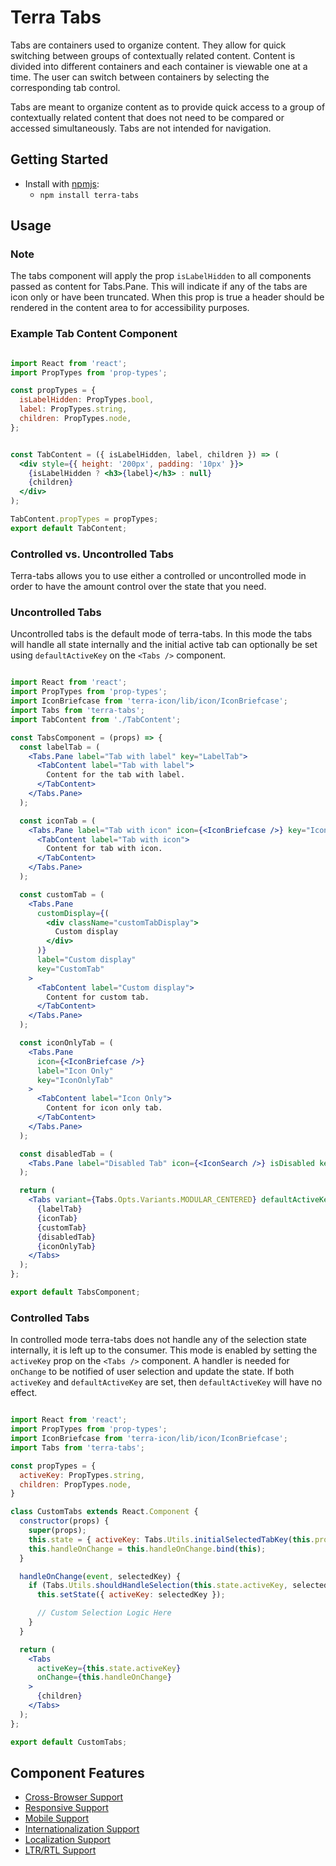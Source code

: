 # Terra Tabs

Tabs are containers used to organize content. They allow for quick switching between groups of contextually related content. Content is divided into different containers and each container is viewable one at a time. The user can switch between containers by selecting the corresponding tab control.

Tabs are meant to organize content as to provide quick access to a group of contextually related content that does not need to be compared or accessed simultaneously. Tabs are not intended for navigation.

## Getting Started

- Install with [npmjs](https://www.npmjs.com):
  - `npm install terra-tabs`

## Usage

### Note
The tabs component will apply the prop `isLabelHidden` to all components passed as content for Tabs.Pane. This will indicate if any of the tabs are icon only or have been truncated. When this prop is true a header should be rendered in the content area to for accessibility purposes.

### Example Tab Content Component

```jsx

import React from 'react';
import PropTypes from 'prop-types';

const propTypes = {
  isLabelHidden: PropTypes.bool,
  label: PropTypes.string,
  children: PropTypes.node,
};


const TabContent = ({ isLabelHidden, label, children }) => (
  <div style={{ height: '200px', padding: '10px' }}>
    {isLabelHidden ? <h3>{label}</h3> : null}
    {children}
  </div>
);

TabContent.propTypes = propTypes;
export default TabContent;

```

### Controlled vs. Uncontrolled Tabs

Terra-tabs allows you to use either a controlled or uncontrolled mode in order to have the amount control over the state that you need.

### Uncontrolled Tabs

Uncontrolled tabs is the default mode of terra-tabs. In this mode the tabs will handle all state internally and the initial active tab can optionally be set using `defaultActiveKey` on the `<Tabs />` component.

```jsx

import React from 'react';
import PropTypes from 'prop-types';
import IconBriefcase from 'terra-icon/lib/icon/IconBriefcase';
import Tabs from 'terra-tabs';
import TabContent from './TabContent';

const TabsComponent = (props) => {
  const labelTab = (
    <Tabs.Pane label="Tab with label" key="LabelTab">
      <TabContent label="Tab with label">
        Content for the tab with label.
      </TabContent>
    </Tabs.Pane>
  );

  const iconTab = (
    <Tabs.Pane label="Tab with icon" icon={<IconBriefcase />} key="IconTab">
      <TabContent label="Tab with icon">
        Content for tab with icon.
      </TabContent>
    </Tabs.Pane>
  );

  const customTab = (
    <Tabs.Pane
      customDisplay={(
        <div className="customTabDisplay">
          Custom display
        </div>
      )}
      label="Custom display"
      key="CustomTab"
    >
      <TabContent label="Custom display">
        Content for custom tab.
      </TabContent>
    </Tabs.Pane>
  );

  const iconOnlyTab = (
    <Tabs.Pane
      icon={<IconBriefcase />}
      label="Icon Only"
      key="IconOnlyTab"
    >
      <TabContent label="Icon Only">
        Content for icon only tab.
      </TabContent>
    </Tabs.Pane>
  );

  const disabledTab = (
    <Tabs.Pane label="Disabled Tab" icon={<IconSearch />} isDisabled key="DisabledTab" />
  );

  return (
    <Tabs variant={Tabs.Opts.Variants.MODULAR_CENTERED} defaultActiveKey="LabelTab" tabFill fill>
      {labelTab}
      {iconTab}
      {customTab}
      {disabledTab}
      {iconOnlyTab}
    </Tabs>
  );
};

export default TabsComponent;

```

### Controlled Tabs

In controlled mode terra-tabs does not handle any of the selection state internally, it is left up to the consumer. This mode is enabled by setting the `activeKey` prop on the `<Tabs />` component. A handler is needed for `onChange` to be notified of user selection and update the state. If both `activeKey` and `defaultActiveKey` are set, then `defaultActiveKey` will have no effect.

```jsx

import React from 'react';
import PropTypes from 'prop-types';
import IconBriefcase from 'terra-icon/lib/icon/IconBriefcase';
import Tabs from 'terra-tabs';

const propTypes = {
  activeKey: PropTypes.string,
  children: PropTypes.node,
}

class CustomTabs extends React.Component {
  constructor(props) {
    super(props);
    this.state = { activeKey: Tabs.Utils.initialSelectedTabKey(this.props.children, this.props.activeKey) };
    this.handleOnChange = this.handleOnChange.bind(this);
  }

  handleOnChange(event, selectedKey) {
    if (Tabs.Utils.shouldHandleSelection(this.state.activeKey, selectedKey)) {
      this.setState({ activeKey: selectedKey });

      // Custom Selection Logic Here
    }
  }

  return (
    <Tabs
      activeKey={this.state.activeKey}
      onChange={this.handleOnChange}
    >
      {children}
    </Tabs>
  );
};

export default CustomTabs;

```

## Component Features

 * [Cross-Browser Support](https://github.com/cerner/terra-core/wiki/Component-Features#cross-browser-support)
 * [Responsive Support](https://github.com/cerner/terra-core/wiki/Component-Features#responsive-support)
 * [Mobile Support](https://github.com/cerner/terra-core/wiki/Component-Features#mobile-support)
 * [Internationalization Support](https://github.com/cerner/terra-core/wiki/Component-Features#internationalization-i18n-support)
 * [Localization Support](https://github.com/cerner/terra-core/wiki/Component-Features#localization-support)
 * [LTR/RTL Support](https://github.com/cerner/terra-core/wiki/Component-Features#ltr--rtl-support)
